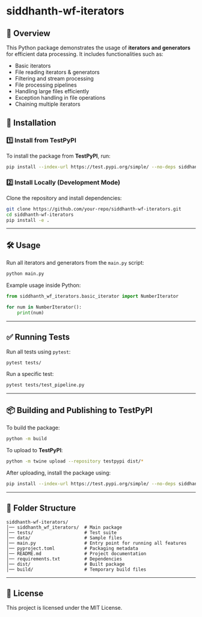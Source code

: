 # siddhanth-wf-iterators

## 📌 Overview
This Python package demonstrates the usage of **iterators and generators** for efficient data processing. It includes functionalities such as:
- Basic iterators
- File reading iterators & generators
- Filtering and stream processing
- File processing pipelines
- Handling large files efficiently
- Exception handling in file operations
- Chaining multiple iterators

## 🚀 Installation
### 1️⃣ Install from TestPyPI
To install the package from **TestPyPI**, run:
```bash
pip install --index-url https://test.pypi.org/simple/ --no-deps siddhanth-wf-iterators
```

### 2️⃣ Install Locally (Development Mode)
Clone the repository and install dependencies:
```bash
git clone https://github.com/your-repo/siddhanth-wf-iterators.git
cd siddhanth-wf-iterators
pip install -e .
```

---

## 🛠️ Usage
Run all iterators and generators from the `main.py` script:
```bash
python main.py
```

Example usage inside Python:
```python
from siddhanth_wf_iterators.basic_iterator import NumberIterator

for num in NumberIterator():
    print(num)
```

---

## ✅ Running Tests
Run all tests using `pytest`:
```bash
pytest tests/
```
Run a specific test:
```bash
pytest tests/test_pipeline.py
```

---

## 📦 Building and Publishing to TestPyPI
To build the package:
```bash
python -m build
```
To upload to **TestPyPI**:
```bash
python -m twine upload --repository testpypi dist/*
```

After uploading, install the package using:
```bash
pip install --index-url https://test.pypi.org/simple/ --no-deps siddhanth-wf-iterators
```

---

## 🔧 Folder Structure
```
siddhanth-wf-iterators/
│── siddhanth_wf_iterators/  # Main package
│── tests/                   # Test suite
│── data/                    # Sample files
│── main.py                  # Entry point for running all features
│── pyproject.toml           # Packaging metadata
│── README.md                # Project documentation
│── requirements.txt         # Dependencies
│── dist/                    # Built package
│── build/                   # Temporary build files
```

---

## 📜 License
This project is licensed under the MIT License.

